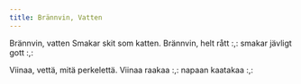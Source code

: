 ```yaml
---
title: Brännvin, Vatten
---
```

Brännvin, vatten
Smakar skit som katten.
Brännvin, helt rått
:,: smakar jävligt gott :,:

Viinaa, vettä,
mitä perkelettä.
Viinaa raakaa
:,: napaan kaatakaa :,:
